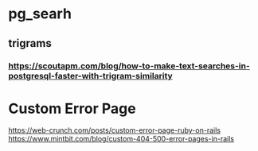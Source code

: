 # pg_searh

## trigrams

### https://scoutapm.com/blog/how-to-make-text-searches-in-postgresql-faster-with-trigram-similarity

# Custom Error Page
https://web-crunch.com/posts/custom-error-page-ruby-on-rails
https://www.mintbit.com/blog/custom-404-500-error-pages-in-rails